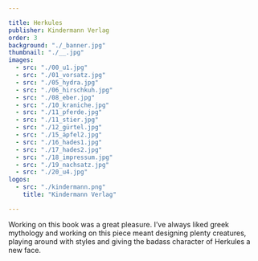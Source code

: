 ```yaml
---

title: Herkules
publisher: Kindermann Verlag
order: 3
background: "./_banner.jpg"
thumbnail: "./__.jpg"
images: 
  - src: "./00_u1.jpg"
  - src: "./01_vorsatz.jpg"
  - src: "./05_hydra.jpg"
  - src: "./06_hirschkuh.jpg"
  - src: "./08_eber.jpg"
  - src: "./10_kraniche.jpg"
  - src: "./11_pferde.jpg"
  - src: "./11_stier.jpg"
  - src: "./12_gürtel.jpg"
  - src: "./15_äpfel2.jpg"
  - src: "./16_hades1.jpg"
  - src: "./17_hades2.jpg"
  - src: "./18_impressum.jpg"
  - src: "./19_nachsatz.jpg"
  - src: "./20_u4.jpg"
logos: 
  - src: "./kindermann.png"
    title: "Kindermann Verlag"

---
```


Working on this book was a great pleasure. I’ve always liked greek mythology and working on this piece meant designing plenty creatures, playing around with styles and giving the badass character of Herkules a new face.
